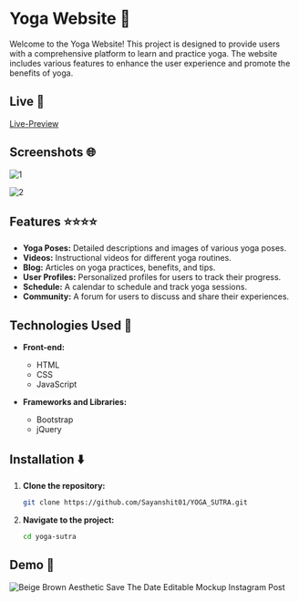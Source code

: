# Yoga Website 🙏

Welcome to the Yoga Website! This project is designed to provide users with a comprehensive platform to learn and practice yoga. The website includes various features to enhance the user experience and promote the benefits of yoga.

## Live 🔴
[Live-Preview](https://sayanshit01.github.io/YOGA_SUTRA/)

## Screenshots 🌐

![1](https://github.com/Sayanshit01/YOGA_SUTRA/assets/128118122/7507d0ce-cb64-414f-a583-86d325d2e0bf)

![2](https://github.com/Sayanshit01/YOGA_SUTRA/assets/128118122/11a61b27-2719-42ec-b8bc-7764d49bae0e)

## Features ⭐⭐⭐⭐

- **Yoga Poses:** Detailed descriptions and images of various yoga poses.
- **Videos:** Instructional videos for different yoga routines.
- **Blog:** Articles on yoga practices, benefits, and tips.
- **User Profiles:** Personalized profiles for users to track their progress.
- **Schedule:** A calendar to schedule and track yoga sessions.
- **Community:** A forum for users to discuss and share their experiences.

## Technologies Used 🚀

- **Front-end:**
  - HTML
  - CSS
  - JavaScript

- **Frameworks and Libraries:**
  - Bootstrap
  - jQuery

## Installation ⬇️

1. **Clone the repository:**

   ```sh
   git clone https://github.com/Sayanshit01/YOGA_SUTRA.git

2. **Navigate to the project:**
   ```sh
   cd yoga-sutra
   
## Demo 🔺

![Beige Brown Aesthetic Save The Date Editable Mockup Instagram Post](https://github.com/Sayanshit01/YOGA_SUTRA/assets/128118122/61855308-0577-4012-9b37-6cad398fd013)


